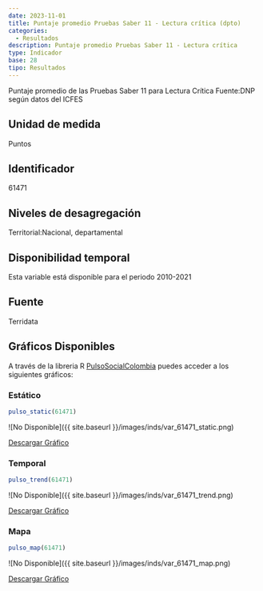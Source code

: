 ```yaml
---
date: 2023-11-01
title: Puntaje promedio Pruebas Saber 11 - Lectura crítica (dpto)
categories:
  - Resultados
description: Puntaje promedio Pruebas Saber 11 - Lectura crítica
type: Indicador
base: 28
tipo: Resultados
--- 
```


Puntaje promedio de las Pruebas Saber 11 para Lectura Crítica
Fuente:DNP según datos del ICFES

## Unidad de medida
Puntos

## Identificador
61471

## Niveles de desagregación
Territorial:Nacional, departamental

## Disponibilidad temporal
Esta variable está disponible para el periodo 2010-2021

## Fuente
Terridata

## Gráficos Disponibles

A través de la libreria R [PulsoSocialColombia](https://github.com/pulsosocialcolombia/PulsoSocialColombia) puedes acceder a los siguientes gráficos:

### Estático

``` R
pulso_static(61471)
```

![No Disponible]({{ site.baseurl }}/images/inds/var_61471_static.png)

<a href='{{ site.baseurl }}/images/inds/var_61471_static.png'>Descargar Gráfico</a>

### Temporal

``` R
pulso_trend(61471)
```

![No Disponible]({{ site.baseurl }}/images/inds/var_61471_trend.png)

<a href='{{ site.baseurl }}/images/inds/var_61471_trend.png'>Descargar Gráfico</a>

### Mapa

``` R
pulso_map(61471)
```

![No Disponible]({{ site.baseurl }}/images/inds/var_61471_map.png)

<a href='{{ site.baseurl }}/images/inds/var_61471_map.png'>Descargar Gráfico</a>